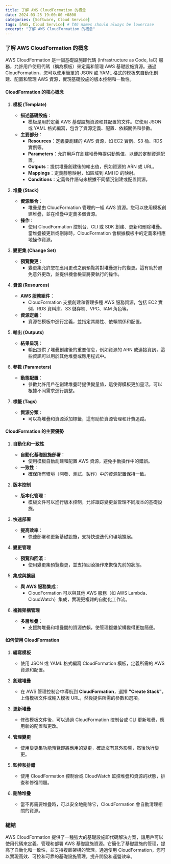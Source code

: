 ```yaml
---
title: 了解 AWS CloudFormation 的概念
date: 2024-03-25 19:00:00 +0800
categories: [Software, Cloud Service]
tags: [AWS, Cloud Service] # TAG names should always be lowercase
excerpt: "了解 AWS CloudFormation 的概念"
---
```


### 了解 AWS CloudFormation 的概念

AWS CloudFormation 是一個基礎設施即代碼 (Infrastructure as Code, IaC) 服務，允許用戶使用代碼（稱為模板）來定義和管理 AWS 基礎設施資源。通過 CloudFormation，您可以使用簡單的 JSON 或 YAML 格式的模板來自動化創建、配置和管理 AWS 資源，實現基礎設施的版本控制和一致性。

#### **CloudFormation 的核心概念**

1. **模板 (Template)**
   - **描述基礎設施**：
     - 模板是用於定義 AWS 基礎設施資源和其配置的文件。它使用 JSON 或 YAML 格式編寫，包含了資源定義、配置、依賴關係和參數。
   - **主要部分**：
     - **Resources**：定義要創建的 AWS 資源，如 EC2 實例、S3 桶、RDS 實例等。
     - **Parameters**：允許用戶在創建堆疊時提供動態值，以便於定制資源配置。
     - **Outputs**：提供堆疊創建後的輸出值，例如資源的 ARN 或 URL。
     - **Mappings**：定義靜態映射，如區域到 AMI ID 的映射。
     - **Conditions**：定義條件語句來根據不同情況創建或配置資源。

2. **堆疊 (Stack)**
   - **資源集合**：
     - 堆疊是由 CloudFormation 管理的一組 AWS 資源。您可以使用模板創建堆疊，並在堆疊中定義多個資源。
   - **操作**：
     - 使用 CloudFormation 控制台、CLI 或 SDK 創建、更新和刪除堆疊。當堆疊被更新或刪除時，CloudFormation 會根據模板中的定義來相應地操作資源。

3. **變更集 (Change Set)**
   - **預覽變更**：
     - 變更集允許您在應用更改之前預覽將對堆疊進行的變更。這有助於避免意外更改，並提供機會檢查將要執行的操作。

4. **資源 (Resources)**
   - **AWS 服務組件**：
     - CloudFormation 支援創建和管理多種 AWS 服務資源，包括 EC2 實例、RDS 資料庫、S3 儲存桶、VPC、IAM 角色等。
   - **資源定義**：
     - 資源在模板中進行定義，並指定其屬性、依賴關係和配置。

5. **輸出 (Outputs)**
   - **結果呈現**：
     - 輸出提供了堆疊創建後的重要信息，例如資源的 ARN 或連接資訊，這些資訊可以用於其他堆疊或應用程式中。

6. **參數 (Parameters)**
   - **動態配置**：
     - 參數允許用戶在創建堆疊時提供變量值，這使得模板更加靈活，可以根據不同需求進行調整。

7. **標籤 (Tags)**
   - **資源分類**：
     - 可以為堆疊和資源添加標籤，這有助於資源管理和計費追蹤。

#### **CloudFormation 的主要優勢**

1. **自動化和一致性**
   - **自動化基礎設施部署**：
     - 使用模板自動創建和配置 AWS 資源，避免手動操作中的錯誤。
   - **一致性**：
     - 確保所有環境（開發、測試、製作）中的資源配置保持一致。

2. **版本控制**
   - **版本化管理**：
     - 模板文件可以進行版本控制，允許跟踪變更並管理不同版本的基礎設施。

3. **快速部署**
   - **提高效率**：
     - 快速部署和更新基礎設施，支持快速迭代和環境擴展。

4. **變更管理**
   - **預覽和回滾**：
     - 使用變更集預覽變更，並支持回滾操作來恢復先前的狀態。

5. **集成與擴展**
   - **與 AWS 服務集成**：
     - CloudFormation 可以與其他 AWS 服務（如 AWS Lambda、CloudWatch）集成，實現更複雜的自動化工作流。

6. **複雜架構管理**
   - **多層堆疊**：
     - 支援跨堆疊和堆疊間的資源依賴，使管理複雜架構變得更加簡便。

#### **如何使用 CloudFormation**

1. **編寫模板**
   - 使用 JSON 或 YAML 格式編寫 CloudFormation 模板，定義所需的 AWS 資源和配置。

2. **創建堆疊**
   - 在 AWS 管理控制台中導航到 **CloudFormation**，選擇 **"Create Stack"**，上傳模板文件或輸入模板 URL，然後提供所需的參數和選項。

3. **更新堆疊**
   - 修改模板文件後，可以通過 CloudFormation 控制台或 CLI 更新堆疊，應用新的配置和更改。

4. **管理變更**
   - 使用變更集功能預覽即將應用的變更，確認沒有意外影響，然後執行變更。

5. **監控和排錯**
   - 使用 CloudFormation 控制台或 CloudWatch 監控堆疊和資源的狀態，排查和修復問題。

6. **刪除堆疊**
   - 當不再需要堆疊時，可以安全地刪除它，CloudFormation 會自動清理相關的資源。

### **總結**

AWS CloudFormation 提供了一種強大的基礎設施即代碼解決方案，讓用戶可以使用代碼來定義、管理和部署 AWS 基礎設施資源。它簡化了基礎設施的管理，提高了自動化和一致性，並支持複雜架構的管理。通過使用 CloudFormation，您可以實現高效、可控和可靠的基礎設施管理，提升開發和運營效率。
